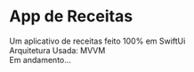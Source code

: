 # App de Receitas
Um aplicativo de receitas feito 100% em SwiftUi<br>
Arquitetura Usada: MVVM<br>
Em andamento...
